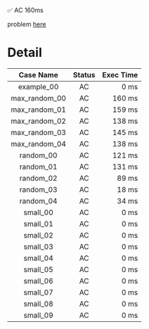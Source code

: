 ✅  AC  160ms

problem [here](https://judge.yosupo.jp/problem/staticrmq)

# Detail

| Case Name | Status | Exec Time |
|:---------:|:------:|---------:|
| example_00 | AC | 0 ms |
| max_random_00 | AC | 160 ms |
| max_random_01 | AC | 159 ms |
| max_random_02 | AC | 138 ms |
| max_random_03 | AC | 145 ms |
| max_random_04 | AC | 138 ms |
| random_00 | AC | 121 ms |
| random_01 | AC | 131 ms |
| random_02 | AC | 89 ms |
| random_03 | AC | 18 ms |
| random_04 | AC | 34 ms |
| small_00 | AC | 0 ms |
| small_01 | AC | 0 ms |
| small_02 | AC | 0 ms |
| small_03 | AC | 0 ms |
| small_04 | AC | 0 ms |
| small_05 | AC | 0 ms |
| small_06 | AC | 0 ms |
| small_07 | AC | 0 ms |
| small_08 | AC | 0 ms |
| small_09 | AC | 0 ms |


